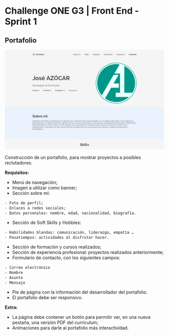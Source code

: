 # Challenge ONE G3 | Front End - Sprint 1

## Portafolio

<p align="center">
    <img width="600" heigth="600" src="https://github.com/azocarone/challenge-one-portafolio/blob/main/img/portafolio_print.png">
</p>

Construcción de un portafolio, para mostrar proyectos a posibles reclutadores.

**Requisitos:**

- Menú de navegación;
- Imagen a utilizar como banner;
- Sección sobre mí:

```
- Foto de perfil;
- Enlaces a redes sociales;
- Datos personales: nombre, edad, nacionalidad, biografía.
```

- Sección de Soft Skills y Hobbies:

```
- Habilidades blandas: comunicación, liderazgo, empatía …
- Pasatiempos: actividades al disfrutar hacer.
```

- Sección de formación y cursos realizados;
- Sección de experiencia profesional: proyectos realizados anteriormente;
- Formulario de contacto, con los siguientes campos:

```
- Correo electrónico
- Nombre
- Asunto
- Mensaje
```

- Pie de página con la información del desarrollador del portafolio.
- El portafolio debe ser responsivo.

**Extra:**

- La página debe contener un botón para permitir ver, en una nueva pestaña, una versión PDF del currículum;
- Animaciones para darle al portafolio más interactividad.
